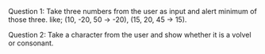Question 1:  Take three numbers from the user as input and alert minimum of those three. like; (10, -20, 50 -> -20), (15, 20, 45 -> 15).


Question 2:  Take a character from the user and show whether it is a volvel or consonant.

